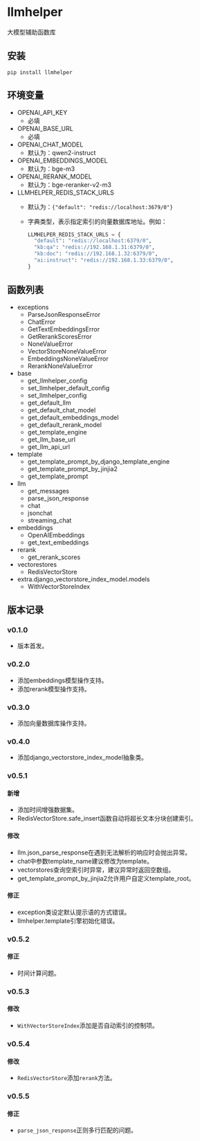 # llmhelper

大模型辅助函数库

## 安装

```shell
pip install llmhelper
```

## 环境变量

- OPENAI_API_KEY
  - 必填
- OPENAI_BASE_URL
  - 必填
- OPENAI_CHAT_MODEL
  - 默认为：qwen2-instruct
- OPENAI_EMBEDDINGS_MODEL
  - 默认为：bge-m3
- OPENAI_RERANK_MODEL
  - 默认为：bge-reranker-v2-m3
- LLMHELPER_REDIS_STACK_URLS
  - 默认为：`{"default": "redis://localhost:3679/0"}`
  - 字典类型，表示指定索引的向量数据库地址。例如：

    ```python
    LLMHELPER_REDIS_STACK_URLS = {
      "default": "redis://localhost:6379/0",
      "kb:qa": "redis://192.168.1.31:6379/0",
      "kb:doc": "redis://192.168.1.32:6379/0",
      "ai:instruct": "redis://192.168.1.33:6379/0",
    }
    ```

## 函数列表

- exceptions
  - ParseJsonResponseError
  - ChatError
  - GetTextEmbeddingsError
  - GetRerankScoresError
  - NoneValueError
  - VectorStoreNoneValueError
  - EmbeddingsNoneValueError
  - RerankNoneValueError
- base
  - get_llmhelper_config
  - set_llmhelper_default_config
  - set_llmhelper_config
  - get_default_llm
  - get_default_chat_model
  - get_default_embeddings_model
  - get_default_rerank_model
  - get_template_engine
  - get_llm_base_url
  - get_llm_api_url
- template
  - get_template_prompt_by_django_template_engine
  - get_template_prompt_by_jinjia2
  - get_template_prompt
- llm
  - get_messages
  - parse_json_response
  - chat
  - jsonchat
  - streaming_chat
- embeddings
  - OpenAIEmbeddings
  - get_text_embeddings
- rerank
  - get_rerank_scores
- vectorestores
  - RedisVectorStore
- extra.django_vectorstore_index_model.models
  - WithVectorStoreIndex

## 版本记录

### v0.1.0

- 版本首发。

### v0.2.0

- 添加embeddings模型操作支持。
- 添加rerank模型操作支持。

### v0.3.0

- 添加向量数据库操作支持。

### v0.4.0

- 添加django_vectorstore_index_model抽象类。

### v0.5.1

#### 新增
- 添加时间增强数据集。
- RedisVectorStore.safe_insert函数自动将超长文本分块创建索引。

#### 修改
- llm.json_parse_response在遇到无法解析的响应时会抛出异常。
- chat中参数template_name建议修改为template。
- vectorstores查询空索引时异常，建议异常时返回空数组。
- get_template_prompt_by_jinjia2允许用户自定义template_root。

#### 修正

- exception类设定默认提示语的方式错误。
- llmhelper.template引擎初始化错误。

### v0.5.2

#### 修正

- 时间计算问题。

### v0.5.3

#### 修改

- `WithVectorStoreIndex`添加是否自动索引的控制项。

### v0.5.4

#### 修改

- `RedisVectorStore`添加`rerank`方法。

### v0.5.5

#### 修正

- `parse_json_response`正则多行匹配的问题。
